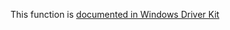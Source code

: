 This function is [documented in Windows Driver Kit](https://learn.microsoft.com/en-us/windows-hardware/drivers/ddi/wdm/nf-wdm-rtlunicodestringtointeger)
